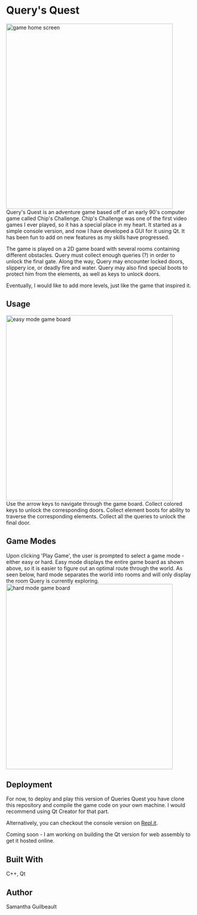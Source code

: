 # Query's Quest
<img src="https://dl.dropboxusercontent.com/s/zopofphwmlurkrs/home_screen.png?dl=0" alt="game home screen" width="450" height="500"><br>
Query's Quest is an adventure game based off of an early 90's computer game called Chip's Challenge. Chip's Challenge was one of the first video games I ever played, so it has a special place in my heart. It started as a simple console version, and now I have developed a GUI for it using Qt. It has been fun to add on new features as my skills have progressed.

The game is played on a 2D game board with several rooms containing different obstacles. Query must collect enough queries (?) in order to unlock the final gate. Along the way, Query may encounter locked doors, slippery ice, or deadly fire and water. Query may also find special boots to protect him from the elements, as well as keys to unlock doors. 

Eventually, I would like to add more levels, just like the game that inspired it. 

## Usage
<img src="https://dl.dropboxusercontent.com/s/kj2co98mdwinrzp/full_board.png?dl=0" alt="easy mode game board" width="450" height="500"><br>
Use the arrow keys to navigate through the game board. 
Collect colored keys to unlock the corresponding doors.
Collect element boots for ability to traverse the corresponding elements.
Collect all the queries to unlock the final door.

## Game Modes
Upon clicking 'Play Game', the user is prompted to select a game mode - either easy or hard. Easy mode displays the entire game board as shown above, so it is easier to figure out an optimal route through the world. As seen below, hard mode separates the world into rooms and will only display the room Query is currently exploring.<br>
<img src="https://dl.dropboxusercontent.com/s/diy5anc6cdnygmg/hard_mode.png?dl=0" alt="hard mode game board" width="450" height="500"><br>

## Deployment
For now, to deploy and play this version of Queries Quest you have clone this repository and compile the game code on your own machine. I would recommend using Qt Creator for that part.

Alternatively, you can checkout the console version on [Repl.it](https://repl.it/@sgilbo/Querys-Quest).

Coming soon - I am working on building the Qt version for web assembly to get it hosted online. 

## Built With
C++, Qt

## Author
Samantha Guilbeault
